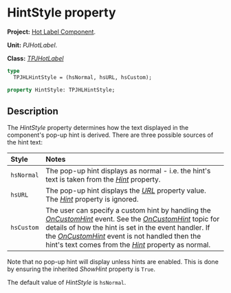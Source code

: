 # HintStyle property

**Project:** [Hot Label Component](../API.md).

**Unit:** _PJHotLabel_.

**Class:** _[TPJHotLabel](../API/TPJHotLabel.md)_

```pascal
type
  TPJHLHintStyle = (hsNormal, hsURL, hsCustom);

property HintStyle: TPJHLHintStyle;
```

## Description

The _HintStyle_ property determines how the text displayed in the component's pop-up hint is derived. There are three possible sources of the hint text:

| Style | Notes |
|:------|:------|
| `hsNormal` | The pop-up hint displays as normal - i.e. the hint's text is taken from the _[Hint](../API/TPJHotLabel-Hint.md)_ property. |
| `hsURL` | The pop-up hint displays the _[URL](../API/TPJHotLabel-URL.md)_ property value. The _[Hint](../API/TPJHotLabel-Hint.md)_ property is ignored. |
| `hsCustom` | The user can specify a custom hint by handling the _[OnCustomHint](../API/TPJHotLabel-OnCustomHint.md)_ event. See the _[OnCustomHint](../API/TPJHotLabel-OnCustomHint.md)_ topic for details of how the hint is set in the event handler. If the _[OnCustomHint](../API/TPJHotLabel-OnCustomHint.md)_ event is not handled then the hint's text comes from the _[Hint](../API/TPJHotLabel-Hint.md)_ property as normal. |

Note that no pop-up hint will display unless hints are enabled. This is done by ensuring the inherited _ShowHint_ property is `True`.

The default value of _HintStyle_ is `hsNormal`.
